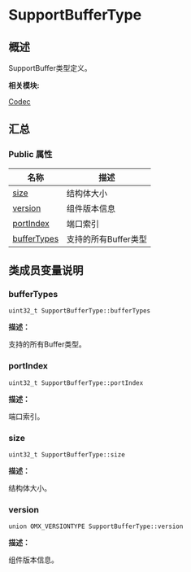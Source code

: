 # SupportBufferType


## **概述**

SupportBuffer类型定义。

**相关模块:**

[Codec](codec.md)


## **汇总**


### Public 属性

  | 名称 | 描述 | 
| -------- | -------- |
| [size](#size) | 结构体大小 | 
| [version](#version) | 组件版本信息 | 
| [portIndex](#portindex) | 端口索引 | 
| [bufferTypes](#buffertypes) | 支持的所有Buffer类型 | 


## **类成员变量说明**


### bufferTypes

  
```
uint32_t SupportBufferType::bufferTypes
```

**描述：**

支持的所有Buffer类型。


### portIndex

  
```
uint32_t SupportBufferType::portIndex
```

**描述：**

端口索引。


### size

  
```
uint32_t SupportBufferType::size
```

**描述：**

结构体大小。


### version

  
```
union OMX_VERSIONTYPE SupportBufferType::version
```

**描述：**

组件版本信息。
